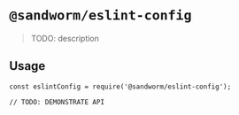 # `@sandworm/eslint-config`

> TODO: description

## Usage

```
const eslintConfig = require('@sandworm/eslint-config');

// TODO: DEMONSTRATE API
```
